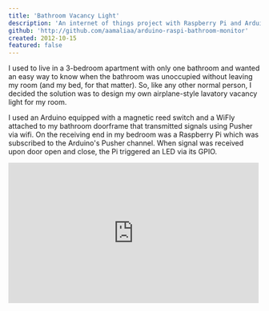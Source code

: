 ```yaml
---
title: 'Bathroom Vacancy Light'
description: 'An internet of things project with Raspberry Pi and Arduino.'
github: 'http://github.com/aamaliaa/arduino-raspi-bathroom-monitor'
created: 2012-10-15
featured: false
---
```


I used to live in a 3-bedroom apartment with only one bathroom and wanted an easy way to know when the bathroom was unoccupied without leaving my room (and my bed, for that matter). So, like any other normal person, I decided the solution was to design my own airplane-style lavatory vacancy light for my room.

I used an Arduino equipped with a magnetic reed switch and a WiFly attached to my bathroom doorframe that transmitted signals using Pusher via wifi. On the receiving end in my bedroom was a Raspberry Pi which was subscribed to the Arduino's Pusher channel. When signal was received upon door open and close, the Pi triggered an LED via its GPIO.

<iframe src="http://player.vimeo.com/video/54831393" width="500" height="281" frameborder="0" webkitallowfullscreen mozallowfullscreen allowfullscreen></iframe>
